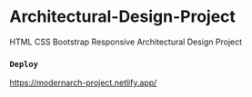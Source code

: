 # Architectural-Design-Project
HTML CSS Bootstrap Responsive Architectural Design Project

### `Deploy`
https://modernarch-project.netlify.app/
